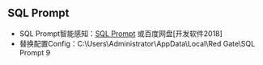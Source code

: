 ## SQL Prompt

- SQL Prompt智能感知：[SQL Prompt](https://download.csdn.net/download/winsty2008/10474467) 或百度网盘[开发软件2018]
- 替换配置Config：C:\Users\Administrator\AppData\Local\Red Gate\SQL Prompt 9